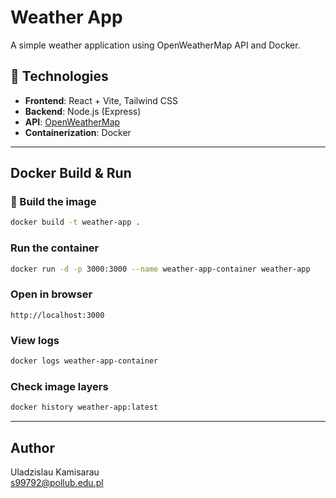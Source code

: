 # Weather App

A simple weather application using OpenWeatherMap API and Docker.

## 🔧 Technologies

- **Frontend**: React + Vite, Tailwind CSS
- **Backend**: Node.js (Express)
- **API**: [OpenWeatherMap](https://openweathermap.org/api)
- **Containerization**: Docker
---

## Docker Build & Run

### 🔨 Build the image

```bash
docker build -t weather-app .
```

### Run the container

```bash
docker run -d -p 3000:3000 --name weather-app-container weather-app
```

### Open in browser

```
http://localhost:3000
```

### View logs

```bash
docker logs weather-app-container
```

### Check image layers

```bash
docker history weather-app:latest
```

---

## Author

Uladzislau Kamisarau  
s99792@pollub.edu.pl
